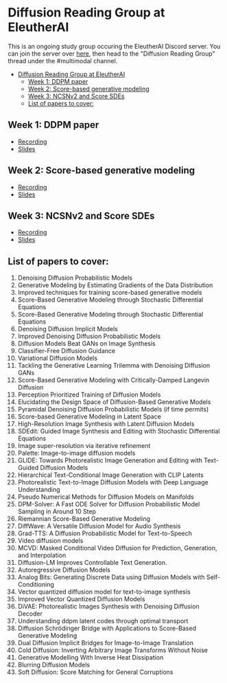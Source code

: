 # Diffusion Reading Group at EleutherAI

This is an ongoing study group occuring the EleutherAI Discord server. You can join the server over [here](https://discord.gg/zBGx3azzUn), then head to the "Diffusion Reading Group" thread under the #multimodal channel.

<!--ts-->
* [Diffusion Reading Group at EleutherAI](#diffusion-reading-group-at-eleutherai)
   * [Week 1: DDPM paper](#week-1-ddpm-paper)
   * [Week 2: Score-based generative modeling](#week-2-score-based-generative-modeling)
   * [Week 3: NCSNv2 and Score SDEs](#week-3-ncsnv2-and-score-sdes)
   * [List of papers to cover:](#list-of-papers-to-cover)
<!--te-->

## Week 1: DDPM paper
* [Recording](https://www.youtube.com/watch?v=B5gfJF8mOPo)
* [Slides](%231%20DDPM%20paper.pdf)

## Week 2: Score-based generative modeling
* [Recording](https://youtu.be/iv6K7yo5KgQ)
* [Slides](%232%20Score-based%20generative%20modeling.pdf)

## Week 3: NCSNv2 and Score SDEs
* [Recording](https://www.youtube.com/watch?v=NwfkNEGjNus)
* [Slides](%233%20NCSNv2%20and%20Score%20SDE.pdf)


## List of papers to cover:
1. Denoising Diffusion Probabilistic Models
2. Generative Modeling by Estimating Gradients of the Data Distribution
3. Improved techniques for training score-based generative models
4. Score-Based Generative Modeling through Stochastic Differential Equations
5. Score-Based Generative Modeling through Stochastic Differential Equations
6. Denoising Diffusion Implicit Models
7. Improved Denoising Diffusion Probabilistic Models
8.  Diffusion Models Beat GANs on Image Synthesis 
9. Classifier-Free Diffusion Guidance
10. Variational Diffusion Models
11. Tackling the Generative Learning Trilemma with Denoising Diffusion GANs
12. Score-Based Generative Modeling with Critically-Damped Langevin Diffusion
13. Perception Prioritized Training of Diffusion Models
14. Elucidating the Design Space of Diffusion-Based Generative Models
15. Pyramidal Denoising Diffusion Probabilistic Models (if time permits)
16. Score-based Generative Modeling in Latent Space 
17. High-Resolution Image Synthesis with Latent Diffusion Models
18. SDEdit: Guided Image Synthesis and Editing with Stochastic Differential Equations
19. Image super-resolution via iterative refinement
20. Palette: Image-to-image diffusion models
21. GLIDE: Towards Photorealistic Image Generation and Editing with Text-Guided Diffusion Models
22. Hierarchical Text-Conditional Image Generation with CLIP Latents
23. Photorealistic Text-to-Image Diffusion Models with Deep Language Understanding
24. Pseudo Numerical Methods for Diffusion Models on Manifolds
25. DPM-Solver: A Fast ODE Solver for Diffusion Probabilistic Model Sampling in Around 10 Step
26. Riemannian Score-Based Generative Modeling
27. DiffWave: A Versatile Diffusion Model for Audio Synthesis
28. Grad-TTS: A Diffusion Probabilistic Model for Text-to-Speech
29. Video diffusion models
30. MCVD: Masked Conditional Video Diffusion for Prediction, Generation, and Interpolation
31. Diffusion-LM Improves Controllable Text Generation.
32. Autoregressive Diffusion Models
33. Analog Bits: Generating Discrete Data using Diffusion Models with Self-Conditioning
34. Vector quantized diffusion model for text-to-image synthesis
35. Improved Vector Quantized Diffusion Models
36. DiVAE: Photorealistic Images Synthesis with Denoising Diffusion Decoder
37. Understanding ddpm latent codes through optimal transport
38. Diffusion Schrödinger Bridge with Applications to Score-Based Generative Modeling
39. Dual Diffusion Implicit Bridges for Image-to-Image Translation
40. Cold Diffusion: Inverting Arbitrary Image Transforms Without Noise
41. Generative Modelling With Inverse Heat Dissipation
42. Blurring Diffusion Models
43. Soft Diffusion: Score Matching for General Corruptions
